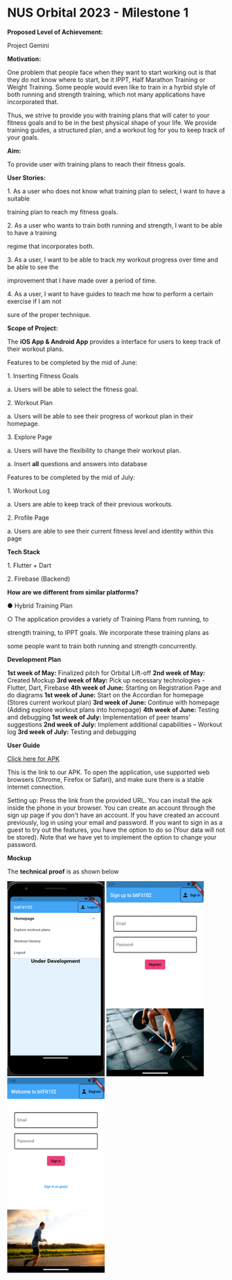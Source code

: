 <h1>NUS Orbital 2023 - Milestone 1</h1>

**Proposed Level of Achievement:**

Project Gemini

**Motivation:**

One problem that people face when they want to start working out is that they do not know where to start, be it IPPT, Half Marathon Training or Weight Training. Some people would even like to train in a hyrbid style of both running and strength training, which not many applications have incorporated that. 

Thus, we strive to provide you with training plans that will cater to your fitness goals and to be in the best physical shape of your life. We provide training guides, a structured plan, and a workout log for you to keep track of your goals. 

**Aim:**

To provide user with training plans to reach their fitness goals. 

**User Stories:**

1\. As a user who does not know what training plan to select, I want to have a suitable

training plan to reach my fitness goals. 

2\. As a user who wants to train both running and strength, I want to be able to have a training

regime that incorporates both.

3\. As a user, I want to be able to track my workout progress over time and be able to see the 

improvement that I have made over a period of time. 

4\. As a user, I want to have guides to teach me how to perform a certain exercise if I am not 

sure of the proper technique.

**Scope of Project:**

The **iOS App & Android App** provides a interface for users to keep track of their workout plans.

Features to be completed by the mid of June:

1\. Inserting Fitness Goals

a. Users will be able to select the fitness goal.

2\. Workout Plan

a. Users will be able to see their progress of workout plan in their homepage.

3\. Explore Page

a. Users will have the flexibility to change their workout plan.

a. Insert **all** questions and answers into database

Features to be completed by the mid of July:

1\. Workout Log 

a. Users are able to keep track of their previous workouts.

2\. Profile Page

a. Users are able to see their current fitness level and identity within this page

**Tech Stack**

1\. Flutter + Dart

2\. Firebase (Backend)

**How are we different from similar platforms?**

● Hybrid Training Plan

○ The application provides a variety of Training Plans from running, to 

strength training, to IPPT goals. We incorporate these training plans as 

some people want to train both running and strength concurrently. 


**Development Plan**

**1st week of May:** Finalized pitch for Orbital Lift-off 
**2nd week of May:** Created Mockup
**3rd week of May:** Pick up necessary technologies - Flutter, Dart, Firebase 
**4th week of June:** Starting on Registration Page and do diagrams
**1st week of June:** Start on the Accordian for homepage (Stores current workout plan)
**3rd week of June:** Continue with homepage (Adding explore workout plans into homepage)
**4th week of June:** Testing and debugging
**1st week of July:** Implementation of peer teams’ suggestions
**2nd week of July:** Implement additional capabilities – Workout log 
**3rd week of July:** Testing and debugging


**User Guide**

<a href="https://drive.google.com/file/d/1XdNBDQc5L__D8BtHnDYelYHGu53Hi52T/view?usp=sharing"> Click here for APK </a>

This is the link to our APK. To open the application, use supported web browsers (Chrome, Firefox or Safari), and make sure there is a stable internet connection.

Setting up:
Press the link from the provided URL. You can install the apk inside the phone in your browser. You can create an account through the sign up page if you don't have an account. If you have created an account previously, log in using your email and password. If you want to sign in as a guest to try out the features, you have the option to do so (Your data will not be stored). Note that we have yet to implement the option to change your password. 


**Mockup**

The **technical proof** is as shown below

<img src="assets/bitfitupdatedhome.png" width="225" height="450">


<img src="assets/bitfitregister.png" width="225" height="450">


<img src="assets/bitfitsignin.png" width="225" height="450">

